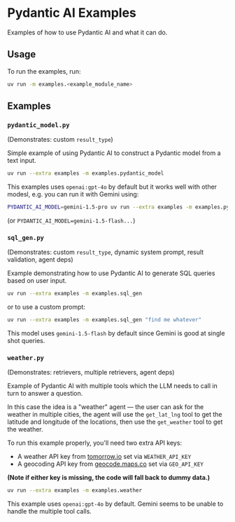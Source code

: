 # Pydantic AI Examples

Examples of how to use Pydantic AI and what it can do.

## Usage

To run the examples, run:

```bash
uv run -m examples.<example_module_name>
```

## Examples

### `pydantic_model.py`

(Demonstrates: custom `result_type`)

Simple example of using Pydantic AI to construct a Pydantic model from a text input.

```bash
uv run --extra examples -m examples.pydantic_model
```

This examples uses `openai:gpt-4o` by default but it works well with other modesl, e.g. you can run it
with Gemini using:

```bash
PYDANTIC_AI_MODEL=gemini-1.5-pro uv run --extra examples -m examples.pydantic_model
```

(or `PYDANTIC_AI_MODEL=gemini-1.5-flash...`)

### `sql_gen.py`

(Demonstrates: custom `result_type`, dynamic system prompt, result validation, agent deps)

Example demonstrating how to use Pydantic AI to generate SQL queries based on user input.

```bash
uv run --extra examples -m examples.sql_gen
```

or to use a custom prompt:

```bash
uv run --extra examples -m examples.sql_gen "find me whatever"
```

This model uses `gemini-1.5-flash` by default since Gemini is good at single shot queries.

### `weather.py`

(Demonstrates: retrievers, multiple retrievers, agent deps)

Example of Pydantic AI with multiple tools which the LLM needs to call in turn to answer a question.

In this case the idea is a "weather" agent — the user can ask for the weather in multiple cities,
the agent will use the `get_lat_lng` tool to get the latitude and longitude of the locations, then use
the `get_weather` tool to get the weather.

To run this example properly, you'll need two extra API keys:
* A weather API key from [tomorrow.io](https://www.tomorrow.io/weather-api/) set via `WEATHER_API_KEY`
* A geocoding API key from [geocode.maps.co](https://geocode.maps.co/) set via `GEO_API_KEY`

**(Note if either key is missing, the code will fall back to dummy data.)**

```bash
uv run --extra examples -m examples.weather
```

This example uses `openai:gpt-4o` by default. Gemini seems to be unable to handle the multiple tool
calls.
